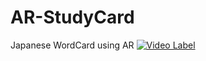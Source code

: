 # AR-StudyCard
Japanese WordCard using AR
[![Video Label](http://img.youtube.com/vi/uLR1RNqJ1Mw/0.jpg)](https://youtu.be/hfi7OeX9mYQ)
